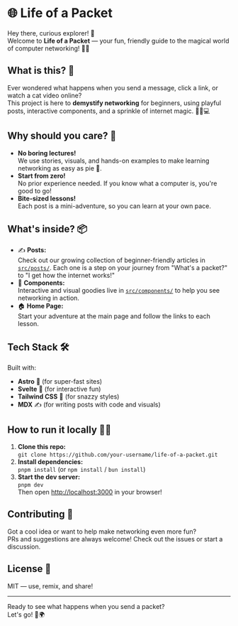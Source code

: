 # 🌐 Life of a Packet

Hey there, curious explorer! 👋  
Welcome to **Life of a Packet** — your fun, friendly guide to the magical world of computer networking! 🚀✨

## What is this? 🤔

Ever wondered what happens when you send a message, click a link, or watch a cat video online?  
This project is here to **demystify networking** for beginners, using playful posts, interactive components, and a sprinkle of internet magic. 🧙‍♂️💻

## Why should you care? 🧐

- **No boring lectures!**  
  We use stories, visuals, and hands-on examples to make learning networking as easy as pie 🥧.
- **Start from zero!**  
  No prior experience needed. If you know what a computer is, you're good to go!
- **Bite-sized lessons!**  
  Each post is a mini-adventure, so you can learn at your own pace.

## What's inside? 📦

- ✍️ **Posts:**  
  Check out our growing collection of beginner-friendly articles in [`src/posts/`](src/posts/). Each one is a step on your journey from "What's a packet?" to "I get how the internet works!"
- 🧩 **Components:**  
  Interactive and visual goodies live in [`src/components/`](src/components/) to help you see networking in action.
- 🏠 **Home Page:**  
  Start your adventure at the main page and follow the links to each lesson.

## Tech Stack 🛠️

Built with:

- **Astro** 🚀 (for super-fast sites)
- **Svelte** 🧡 (for interactive fun)
- **Tailwind CSS** 🎨 (for snazzy styles)
- **MDX** ✍️ (for writing posts with code and visuals)

## How to run it locally 🏃‍♂️

1. **Clone this repo:**  
   `git clone https://github.com/your-username/life-of-a-packet.git`
2. **Install dependencies:**  
   `pnpm install` (or `npm install` / `bun install`)
3. **Start the dev server:**  
   `pnpm dev`  
   Then open [http://localhost:3000](http://localhost:3000) in your browser!

## Contributing 🤝

Got a cool idea or want to help make networking even more fun?  
PRs and suggestions are always welcome! Check out the issues or start a discussion.

## License 📜

MIT — use, remix, and share!

---

Ready to see what happens when you send a packet?  
Let's go! 🏁🌍
